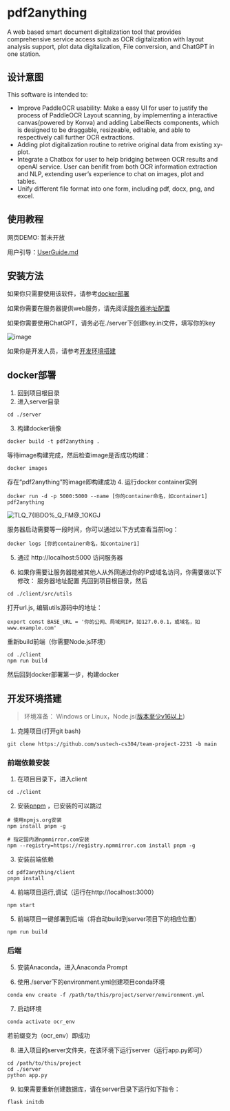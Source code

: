 # pdf2anything
A web based smart document digitalization tool that provides comprehensive service access such as OCR digitalization with layout analysis support, plot data digitalization, File conversion, and ChatGPT in one station.

## 设计意图
This software is intended to:
* Improve PaddleOCR usability: Make a easy UI for user to justify the process of PaddleOCR Layout scanning, by implementing a interactive canvas(powered by Konva) and adding LabelRects components, which is designed to be draggable, resizeable, editable, and able to respectively call further OCR extractions.
* Adding plot digitalization routine to retrive original data from existing xy-plot.
* Integrate a Chatbox for user to help bridging between OCR results and openAI service. User can benifit from both OCR information extraction and NLP, extending user’s experience to chat on images, plot and tables.
* Unify different file format into one form, including pdf, docx, png, and excel. 

## 使用教程

网页DEMO: 暂未开放

用户引导：[UserGuide.md](UserGuide.md)

## 安装方法

如果你只需要使用该软件，请参考[docker部署](#jump2)

如果你需要在服务器提供web服务，请先阅读[服务器地址配置](#jump1)

如果你需要使用ChatGPT，请务必在./server下创建key.ini文件，填写你的key

![image](https://github.com/sustech-cs304/team-project-2231/assets/82894523/4e64fc81-60ac-437a-b247-5abfb5b3a70a)


如果你是开发人员，请参考[开发环境搭建](#jump)


## <span id="jump2">docker部署</span>

1. 回到项目根目录
2. 进入server目录
```
cd ./server
```
3. 构建docker镜像
```
docker build -t pdf2anything .
```
等待image构建完成，然后检查image是否成功构建：
```
docker images
```
存在“pdf2anything”的image即构建成功
4. 运行docker container实例
```
docker run -d -p 5000:5000 --name [你的container命名，如container1] pdf2anything
```
![TLQ_7{IBDO%_Q_FM@_1OKGJ](https://github.com/sustech-cs304/team-project-2231/assets/82894523/3ddc2c65-ff69-456d-a79a-0d03c7bbf0c6)

服务器启动需要等一段时间，你可以通过以下方式查看当前log：
```
docker logs [你的container命名，如container1]
```
5. 通过 http://localhost:5000 访问服务器

6. 如果你需要让服务器能被其他人从外网通过你的IP或域名访问，你需要做以下修改：
<span id="jump1">服务器地址配置</span>
先回到项目根目录，然后
```
cd ./client/src/utils
```
打开url.js, 编辑utils源码中的地址：
```
export const BASE_URL = '你的公网、局域网IP，如127.0.0.1，或域名，如www.example.com'
```
重新build前端（你需要Node.js环境）
```
cd ./client
npm run build
```
然后回到docker部署第一步，构建docker


## <span id="jump">开发环境搭建</span>

> 环境准备： Windows or Linux，Node.js([版本至少v16以上](http://nodejs.cn/download/))

1. 克隆项目(打开git bash)

```
git clone https://github.com/sustech-cs304/team-project-2231 -b main
```

### 前端依赖安装

1. 在项目目录下，进入client
```
cd ./client
```

2. 安装[pnpm](https://pnpm.io/zh/installation) ，已安装的可以跳过

```
# 使用npmjs.org安装
npm install pnpm -g

# 指定国内源npmmirror.com安装
npm --registry=https://registry.npmmirror.com install pnpm -g
```

3. 安装前端依赖
```
cd pdf2anything/client
pnpm install
```
4. 前端项目运行,调试（运行在http://localhost:3000）

```
npm start
```

5. 前端项目一键部署到后端（将自动build到server项目下的相应位置）

```
npm run build
```

### 后端

5. 安装Anaconda，进入Anaconda Prompt

6. 使用./server下的environment.yml创建项目conda环境

```
conda env create -f /path/to/this/project/server/environment.yml
```

7. 启动环境
```
conda activate ocr_env
```

若前缀变为（ocr_env）即成功

8. 进入项目的server文件夹，在该环境下运行server（运行app.py即可）

```
cd /path/to/this/project
cd ./server
python app.py
```
9. 如果需要重新创建数据库，请在server目录下运行如下指令：
```
flask initdb
```
